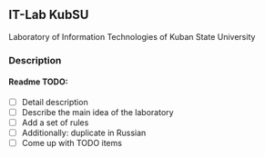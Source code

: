 ## IT-Lab KubSU
Laboratory of Information Technologies of Kuban State University

### Description

#### Readme TODO:
- [ ] Detail description
- [ ] Describe the main idea of ​​the laboratory
- [ ] Add a set of rules
- [ ] Additionally: duplicate in Russian
- [ ] Come up with TODO items
<!--

**Here are some ideas to get you started:**

🙋‍♀️ A short introduction - what is your organization all about?
🌈 Contribution guidelines - how can the community get involved?
👩‍💻 Useful resources - where can the community find your docs? Is there anything else the community should know?
🍿 Fun facts - what does your team eat for breakfast?
🧙 Remember, you can do mighty things with the power of [Markdown](https://docs.github.com/github/writing-on-github/getting-started-with-writing-and-formatting-on-github/basic-writing-and-formatting-syntax)
-->
